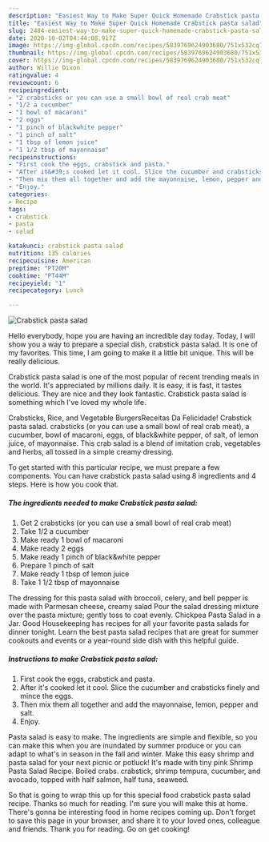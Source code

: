 ```yaml
---
description: "Easiest Way to Make Super Quick Homemade Crabstick pasta salad"
title: "Easiest Way to Make Super Quick Homemade Crabstick pasta salad"
slug: 2484-easiest-way-to-make-super-quick-homemade-crabstick-pasta-salad
date: 2020-10-02T04:44:08.917Z
image: https://img-global.cpcdn.com/recipes/5839769624903680/751x532cq70/crabstick-pasta-salad-recipe-main-photo.jpg
thumbnail: https://img-global.cpcdn.com/recipes/5839769624903680/751x532cq70/crabstick-pasta-salad-recipe-main-photo.jpg
cover: https://img-global.cpcdn.com/recipes/5839769624903680/751x532cq70/crabstick-pasta-salad-recipe-main-photo.jpg
author: Willie Dixon
ratingvalue: 4
reviewcount: 6
recipeingredient:
- "2 crabsticks or you can use a small bowl of real crab meat"
- "1/2 a cucumber"
- "1 bowl of macaroni"
- "2 eggs"
- "1 pinch of blackwhite pepper"
- "1 pinch of salt"
- "1 tbsp of lemon juice"
- "1 1/2 tbsp of mayonnaise"
recipeinstructions:
- "First cook the eggs, crabstick and pasta."
- "After it&#39;s cooked let it cool. Slice the cucumber and crabsticks finely and mince the eggs."
- "Then mix them all together and add the mayonnaise, lemon, pepper and salt."
- "Enjoy."
categories:
- Recipe
tags:
- crabstick
- pasta
- salad

katakunci: crabstick pasta salad 
nutrition: 135 calories
recipecuisine: American
preptime: "PT20M"
cooktime: "PT44M"
recipeyield: "1"
recipecategory: Lunch

---
```



![Crabstick pasta salad](https://img-global.cpcdn.com/recipes/5839769624903680/751x532cq70/crabstick-pasta-salad-recipe-main-photo.jpg)

Hello everybody, hope you are having an incredible day today. Today, I will show you a way to prepare a special dish, crabstick pasta salad. It is one of my favorites. This time, I am going to make it a little bit unique. This will be really delicious.

Crabstick pasta salad is one of the most popular of recent trending meals in the world. It's appreciated by millions daily. It is easy, it is fast, it tastes delicious. They are nice and they look fantastic. Crabstick pasta salad is something which I've loved my whole life.

Crabsticks, Rice, and Vegetable BurgersReceitas Da Felicidade! Crabstick pasta salad. crabsticks (or you can use a small bowl of real crab meat), a cucumber, bowl of macaroni, eggs, of black&amp;white pepper, of salt, of lemon juice, of mayonnaise. This crab salad is a blend of imitation crab, vegetables and herbs, all tossed in a simple creamy dressing.


To get started with this particular recipe, we must prepare a few components. You can have crabstick pasta salad using 8 ingredients and 4 steps. Here is how you cook that.

<!--inarticleads1-->

##### The ingredients needed to make Crabstick pasta salad:

1. Get 2 crabsticks (or you can use a small bowl of real crab meat)
1. Take 1/2 a cucumber
1. Make ready 1 bowl of macaroni
1. Make ready 2 eggs
1. Make ready 1 pinch of black&amp;white pepper
1. Prepare 1 pinch of salt
1. Make ready 1 tbsp of lemon juice
1. Take 1 1/2 tbsp of mayonnaise


The dressing for this pasta salad with broccoli, celery, and bell pepper is made with Parmesan cheese, creamy salad Pour the salad dressing mixture over the pasta mixture; gently toss to coat evenly. Chickpea Pasta Salad in a Jar. Good Housekeeping has recipes for all your favorite pasta salads for dinner tonight. Learn the best pasta salad recipes that are great for summer cookouts and events or a year-round side dish with this helpful guide. 

<!--inarticleads2-->

##### Instructions to make Crabstick pasta salad:

1. First cook the eggs, crabstick and pasta.
1. After it&#39;s cooked let it cool. Slice the cucumber and crabsticks finely and mince the eggs.
1. Then mix them all together and add the mayonnaise, lemon, pepper and salt.
1. Enjoy.


Pasta salad is easy to make. The ingredients are simple and flexible, so you can make this when you are inundated by summer produce or you can adapt to what&#39;s in season in the fall and winter. Make this easy shrimp and pasta salad for your next picnic or potluck! It&#39;s made with tiny pink Shrimp Pasta Salad Recipe. Boiled crabs. crabstick, shrimp tempura, cucumber, and avocado, topped with half salmon, half tuna, seaweed. 

So that is going to wrap this up for this special food crabstick pasta salad recipe. Thanks so much for reading. I'm sure you will make this at home. There's gonna be interesting food in home recipes coming up. Don't forget to save this page in your browser, and share it to your loved ones, colleague and friends. Thank you for reading. Go on get cooking!
